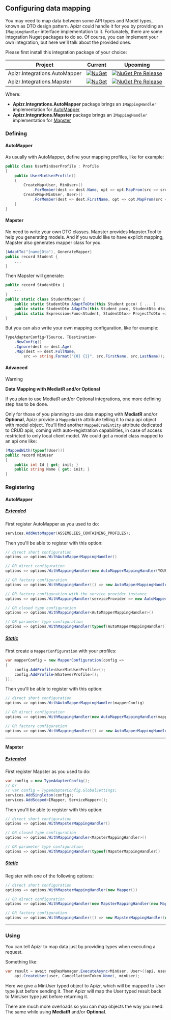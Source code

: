 ﻿## Configuring data mapping

You may need to map data between some API types and Model types, known as DTO design pattern.
Apizr could handle it for you by providing an `IMappingHandler` interface implementation to it.
Fortunately, there are some integration Nuget packages to do so.
Of course, you can implement your own integration, but here we'll talk about the provided ones.

Please first install this integration package of your choice:

|Project|Current|Upcoming|
|-------|-----|-----|
|Apizr.Integrations.AutoMapper|[![NuGet](https://img.shields.io/nuget/v/Apizr.Integrations.AutoMapper.svg)](https://www.nuget.org/packages/Apizr.Integrations.AutoMapper/)|[![NuGet Pre Release](https://img.shields.io/nuget/vpre/Apizr.Integrations.AutoMapper.svg)](https://www.nuget.org/packages/Apizr.Integrations.AutoMapper/)|
|Apizr.Integrations.Mapster|[![NuGet](https://img.shields.io/nuget/v/Apizr.Integrations.Mapster.svg)](https://www.nuget.org/packages/Apizr.Integrations.Mapster/)|[![NuGet Pre Release](https://img.shields.io/nuget/vpre/Apizr.Integrations.Mapster.svg)](https://www.nuget.org/packages/Apizr.Integrations.Mapster/)|

Where:
   - **Apizr.Integrations.AutoMapper** package brings an `IMappingHandler` implementation for [AutoMapper](https://github.com/AutoMapper/AutoMapper)
   - **Apizr.Integrations.Mapster** package brings an `IMappingHandler` implementation for [Mapster](https://github.com/MapsterMapper/Mapster)

### Defining

#### AutoMapper

As usually with AutoMapper, define your mapping profiles, like for example:
```csharp
public class UserMinUserProfile : Profile
{
    public UserMinUserProfile()
    {
        CreateMap<User, MinUser>()
            .ForMember(dest => dest.Name, opt => opt.MapFrom(src => src.FirstName));
        CreateMap<MinUser, User>()
            .ForMember(dest => dest.FirstName, opt => opt.MapFrom(src => src.Name));
    }
}
```

#### Mapster

No need to write your own DTO classes. Mapster provides Mapster.Tool to help you generating models. And if you would like to have explicit mapping, Mapster also generates mapper class for you.

````csharp
[AdaptTo("[name]Dto"), GenerateMapper]
public record Student {
    ...
}
````

Then Mapster will generate:

````csharp
public record StudentDto {
    ...
}
public static class StudentMapper {
    public static StudentDto AdaptToDto(this Student poco) { ... }
    public static StudentDto AdaptTo(this Student poco, StudentDto dto) { ... }
    public static Expression<Func<Student, StudentDto>> ProjectToDto => ...
}
````

But you can also write your own mapping configuration, like for example:
```csharp
TypeAdapterConfig<TSource, TDestination>
    .NewConfig()
    .Ignore(dest => dest.Age)
    .Map(dest => dest.FullName,
        src => string.Format("{0} {1}", src.FirstName, src.LastName));
```

#### Advanced

>[!WARNING]
>
>**Data Mapping with MediatR and/or Optional**
>
>If you plan to use MediatR and/or Optional integrations, one more defining step has to be done.

Only for those of you planning to use data mapping with **MediatR** and/or **Optional**, Apizr provide a `MappedWith` attribute telling it to map api object with model object.
You’ll find another `MappedCrudEntity` attribute dedicated to CRUD apis, coming with auto-registration capabilities, in case of access restricted to only local client model.
We could get a model class mapped to an api one like:

```csharp
[MappedWith(typeof(User))]
public record MinUser
{
    public int Id { get; init; }
    public string Name { get; init; }
}
```

### Registering

#### AutoMapper

##### [Extended](#tab/tabid-extended)

First register AutoMapper as you used to do:
```csharp
services.AddAutoMapper(ASSEMBLIES_CONTAINING_PROFILES);
```

Then you'll be able to register with this option:

```csharp
// direct short configuration
options => options.WithAutoMapperMappingHandler()

// OR direct configuration
options => options.WithMappingHandler(new AutoMapperMappingHandler(YOUR_MAPPER_CONFIG))

// OR factory configuration
options => options.WithMappingHandler(() => new AutoMapperMappingHandler(YOUR_MAPPER_CONFIG))

// OR factory configuration with the service provider instance
options => options.WithMappingHandler(serviceProvider => new AutoMapperMappingHandler(YOUR_MAPPER_CONFIG))

// OR closed type configuration
options => options.WithMappingHandler<AutoMapperMappingHandler>()

// OR parameter type configuration
options => options.WithMappingHandler(typeof(AutoMapperMappingHandler))
```

##### [Static](#tab/tabid-static)

First create a `MapperConfiguration` with your profiles:

```csharp
var mapperConfig = new MapperConfiguration(config =>
{
    config.AddProfile<UserMinUserProfile>();
    config.AddProfile<WhateverProfile>();
});
```

Then you'll be able to register with this option:

```csharp
// direct short configuration
options => options.WithAutoMapperMappingHandler(mapperConfig)

// OR direct configuration
options => options.WithMappingHandler(new AutoMapperMappingHandler(mapperConfig.CreateMapper()))

// OR factory configuration
options => options.WithMappingHandler(() => new AutoMapperMappingHandler(mapperConfig.CreateMapper()))
```

***

#### Mapster

##### [Extended](#tab/tabid-extended)

First register Mapster as you used to do:
```csharp
var config = new TypeAdapterConfig();
// Or
// var config = TypeAdapterConfig.GlobalSettings;
services.AddSingleton(config);
services.AddScoped<IMapper, ServiceMapper>();
```

Then you'll be able to register with this option:

```csharp
// direct short configuration
options => options.WithMapsterMappingHandler()

// OR closed type configuration
options => options.WithMappingHandler<MapsterMappingHandler>()

// OR parameter type configuration
options => options.WithMappingHandler(typeof(MapsterMappingHandler))
```

##### [Static](#tab/tabid-static)

Register with one of the following options:

```csharp
// direct short configuration
options => options.WithMapsterMappingHandler(new Mapper())

// OR direct configuration
options => options.WithMappingHandler(new MapsterMappingHandler(new Mapper()))

// OR factory configuration
options => options.WithMappingHandler(() => new MapsterMappingHandler(new Mapper()))
```

***

### Using

You can tell Apizr to map data just by providing types when executing a request.

Something like:
```csharp
var result = await reqResManager.ExecuteAsync<MinUser, User>((api, user) => 
    api.CreateUser(user, CancellationToken.None), minUser);
```

Here we give a MinUser typed object to Apizr, which will be mapped to User type just before sending it.
Then Apizr will map the User typed result back to MinUser type just before returning it.

There are much more overloads so you can map objects the way you need. 
The same while using **MediatR** and/or **Optional**.